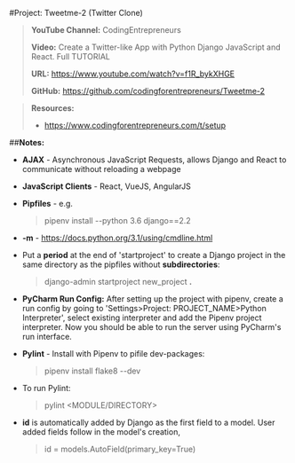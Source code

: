 #Project: Tweetme-2 (Twitter Clone)

>**YouTube Channel:** CodingEntrepreneurs
>
>**Video:** Create a Twitter-like App with Python Django JavaScript and React. Full TUTORIAL
>
>**URL:** https://www.youtube.com/watch?v=f1R_bykXHGE
>
>**GitHub:** https://github.com/codingforentrepreneurs/Tweetme-2

>**Resources:**
>- https://www.codingforentrepreneurs.com/t/setup


##**Notes:**

- **AJAX** - Asynchronous JavaScript Requests, allows Django and React 
to communicate without reloading a webpage
- **JavaScript Clients** - React, VueJS, AngularJS
- **Pipfiles** - e.g.
    >pipenv install --python 3.6 django==2.2
- **-m** - https://docs.python.org/3.1/using/cmdline.html
- Put a **period** at the end of 'startproject' to create a Django project 
in the same directory as the pipfiles without **subdirectories**:
    >django-admin startproject new_project **.**
- **PyCharm Run Config:** After setting up the project with pipenv,
create a run config by going to 'Settings>Project: PROJECT_NAME>Python Interpreter',
select existing interpreter and add the Pipenv project interpreter.
Now you should be able to run the server using PyCharm's run interface.
- **Pylint** - Install with Pipenv to pifile dev-packages:
    >pipenv install flake8 --dev

- To run Pylint:
    >pylint <MODULE/DIRECTORY>
- **id** is automatically added by Django as the first field to a model.
User added fields follow in the model's creation,
    >id = models.AutoField(primary_key=True)